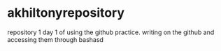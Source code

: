 # akhiltonyrepository
repository 1
day 1 of using the github practice.
writing on the github and accessing  them through bashasd

